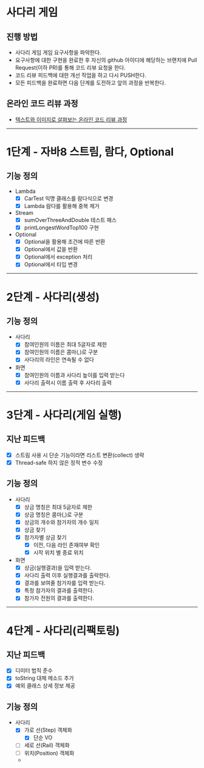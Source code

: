 # 사다리 게임
## 진행 방법
* 사다리 게임 게임 요구사항을 파악한다.
* 요구사항에 대한 구현을 완료한 후 자신의 github 아이디에 해당하는 브랜치에 Pull Request(이하 PR)를 통해 코드 리뷰 요청을 한다.
* 코드 리뷰 피드백에 대한 개선 작업을 하고 다시 PUSH한다.
* 모든 피드백을 완료하면 다음 단계를 도전하고 앞의 과정을 반복한다.

## 온라인 코드 리뷰 과정
* [텍스트와 이미지로 살펴보는 온라인 코드 리뷰 과정](https://github.com/nextstep-step/nextstep-docs/tree/master/codereview)
***

# 1단계 - 자바8 스트림, 람다, Optional

## 기능 정의
* Lambda
  - [x] CarTest 익명 클래스를 람다식으로 변경
  - [x] Lambda 람다를 활용해 중복 제거
* Stream
  - [x] sumOverThreeAndDouble 테스트 패스
  - [x] printLongestWordTop100 구현
* Optional
  - [x] Optional을 활용해 조건에 따른 반환
  - [x] Optional에서 값을 반환
  - [x] Optional에서 exception 처리
  - [x] Optional에서 타입 변경

***

# 2단계 - 사다리(생성)

## 기능 정의

* 사다리
  - [x] 참여인원의 이름은 최대 5글자로 제한
  - [x] 참여인원의 이름은 콤마(,)로 구분
  - [x] 사다리의 라인은 연속될 수 없다
* 화면
  - [x] 참여인원의 이름과 사다리 높이를 입력 받는다
  - [x] 사다리 출력시 이름 출력 후 사다리 출력

***

# 3단계 - 사다리(게임 실행)

## 지난 피드백
 - [x] 스트림 사용 시 단순 기능이라면 리스트 변환(collect) 생략
 - [x] Thread-safe 하지 않은 정적 변수 수정

## 기능 정의

* 사다리
  - [x] 상금 명칭은 최대 5글자로 제한
  - [x] 상금 명칭은 콤마(,)로 구분
  - [x] 상금의 개수와 참가자의 개수 일치
  - [x] 상금 찾기
  - [x] 참가자별 상금 찾기
    - [x] 이전, 다음 라인 존재여부 확인
    - [x] 시작 위치 별 종료 위치
* 화면
  - [x] 상금(실행결과)을 입력 받는다.
  - [x] 사다리 출력 이후 실행결과를 출락한다.
  - [x] 결과를 보여줄 참가자를 입력 받는다.
  - [x] 특정 참가자의 결과를 출력한다.
  - [x] 참가자 전원의 결과를 출력한다.

***

# 4단계 - 사다리(리팩토링)

## 지난 피드백
- [x] 디미터 법칙 준수
- [x] toString 대체 메소드 추가
- [x] 예외 클래스 상세 정보 제공

## 기능 정의

* 사다리
  - [x] 가로 선(Step) 객체화
    - [x] 단순 VO
  - [ ] 세로 선(Rail) 객체화
  - [ ] 위치(Position) 객체화
  - 